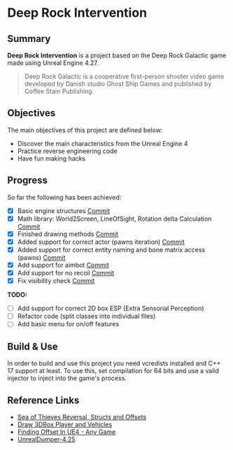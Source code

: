 # Deep Rock Intervention

## Summary

**Deep Rock Intervention** is a project based on the Deep Rock Galactic game made using Unreal Engine 4.27.

> Deep Rock Galactic is a cooperative first-person shooter video game developed by Danish studio Ghost Ship Games and published by Coffee Stain Publishing.

## Objectives

The main objectives of this project are defined below:

- Discover the main characteristics from the Unreal Engine 4
- Practice reverse engineering code
- Have fun making hacks

## Progress

So far the following has been achieved:

- [x] Basic engine structures [Commit](https://github.com/PedroFGP/deep-rock-intervention/commit/dd1af482fafb5150ddd93b379887575b15c61cde)
- [x] Math library: World2Screen, LineOfSight, Rotation delta Calculation [Commit](https://github.com/PedroFGP/deep-rock-intervention/commit/79190a88d19128ff4b948dc0140004bf437c090b)
- [x] Finished drawing methods [Commit](https://github.com/PedroFGP/deep-rock-intervention/commit/04181f3b852d3609ec25a88d34d0668753b01bc4)
- [x] Added support for correct actor (pawns iteration) [Commit](https://github.com/PedroFGP/deep-rock-intervention/commit/0c587938eff1aced485f466889478c4c5f8b7105)
- [x] Added support for correct entity naming and bone matrix access (pawns) [Commit](https://github.com/PedroFGP/deep-rock-intervention/commit/89950ade70e2846a9cf104ad88ec3c5c95d6c803)
- [x] Add support for aimbot [Commit](https://github.com/PedroFGP/deep-rock-intervention/commit/82b02ff167d24466dd07b03bdbaf963794fcc318)
- [x] Add support for no recoil [Commit](https://github.com/PedroFGP/deep-rock-intervention/commit/82b02ff167d24466dd07b03bdbaf963794fcc318)
- [x] Fix visibility check [Commit](https://github.com/PedroFGP/deep-rock-intervention/commit/82b02ff167d24466dd07b03bdbaf963794fcc318)

**TODO:**

- [ ] Add support for correct 2D box ESP (Extra Sensorial Perception)
- [ ] Refactor code (split classes into individual files)
- [ ] Add basic menu for on/off features

## Build & Use

In order to build and use this project you need vcredists installed and C++ 17 support at least. To use this, set compilation for 64 bits and use a valid injector to inject into the game's process.

## Reference Links

- [Sea of Thieves Reversal, Structs and Offsets](https://www.unknowncheats.me/forum/sea-of-thieves/278391-sea-thieves-reversal-structs-offsets.html)
- [Draw 3DBox Player and Vehicles](https://www.unknowncheats.me/forum/pubg-mobile/469873-draw-3dbox-player-vehicles.html)
- [Finding Offset In UE4 - Any Game](https://www.unknowncheats.me/forum/unreal-engine-4-a/285628-finding-offset-ue4-game.html)
- [UnrealDumper-4.25](https://www.unknowncheats.me/forum/unreal-engine-4-a/428680-unrealdumper-4-25-a.html)
